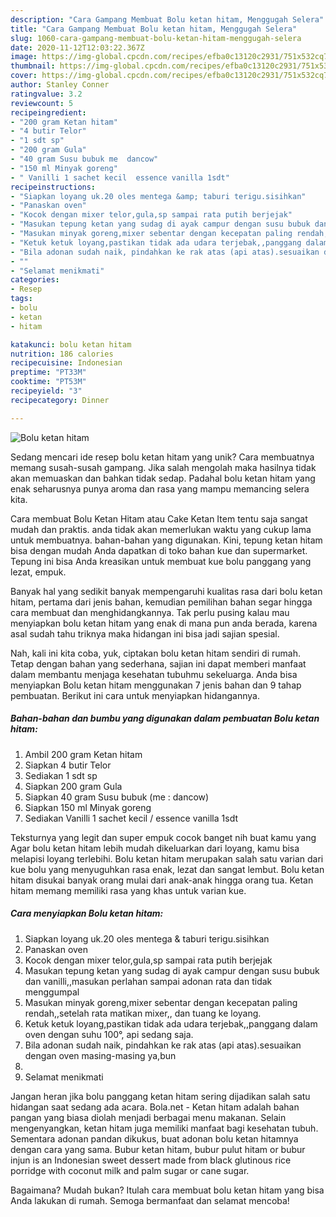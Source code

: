 ```yaml
---
description: "Cara Gampang Membuat Bolu ketan hitam, Menggugah Selera"
title: "Cara Gampang Membuat Bolu ketan hitam, Menggugah Selera"
slug: 1060-cara-gampang-membuat-bolu-ketan-hitam-menggugah-selera
date: 2020-11-12T12:03:22.367Z
image: https://img-global.cpcdn.com/recipes/efba0c13120c2931/751x532cq70/bolu-ketan-hitam-foto-resep-utama.jpg
thumbnail: https://img-global.cpcdn.com/recipes/efba0c13120c2931/751x532cq70/bolu-ketan-hitam-foto-resep-utama.jpg
cover: https://img-global.cpcdn.com/recipes/efba0c13120c2931/751x532cq70/bolu-ketan-hitam-foto-resep-utama.jpg
author: Stanley Conner
ratingvalue: 3.2
reviewcount: 5
recipeingredient:
- "200 gram Ketan hitam"
- "4 butir Telor"
- "1 sdt sp"
- "200 gram Gula"
- "40 gram Susu bubuk me  dancow"
- "150 ml Minyak goreng"
- " Vanilli 1 sachet kecil  essence vanilla 1sdt"
recipeinstructions:
- "Siapkan loyang uk.20 oles mentega &amp; taburi terigu.sisihkan"
- "Panaskan oven"
- "Kocok dengan mixer telor,gula,sp sampai rata putih berjejak"
- "Masukan tepung ketan yang sudag di ayak campur dengan susu bubuk dan vanilli,,masukan perlahan sampai adonan rata dan tidak menggumpal"
- "Masukan minyak goreng,mixer sebentar dengan kecepatan paling rendah,,setelah rata matikan mixer,, dan tuang ke loyang."
- "Ketuk ketuk loyang,pastikan tidak ada udara terjebak,,panggang dalam oven dengan suhu 100°, api sedang saja."
- "Bila adonan sudah naik, pindahkan ke rak atas (api atas).sesuaikan dengan oven masing-masing ya,bun"
- ""
- "Selamat menikmati"
categories:
- Resep
tags:
- bolu
- ketan
- hitam

katakunci: bolu ketan hitam 
nutrition: 186 calories
recipecuisine: Indonesian
preptime: "PT33M"
cooktime: "PT53M"
recipeyield: "3"
recipecategory: Dinner

---
```



![Bolu ketan hitam](https://img-global.cpcdn.com/recipes/efba0c13120c2931/751x532cq70/bolu-ketan-hitam-foto-resep-utama.jpg)

Sedang mencari ide resep bolu ketan hitam yang unik? Cara membuatnya memang susah-susah gampang. Jika salah mengolah maka hasilnya tidak akan memuaskan dan bahkan tidak sedap. Padahal bolu ketan hitam yang enak seharusnya punya aroma dan rasa yang mampu memancing selera kita.

Cara membuat Bolu Ketan Hitam atau Cake Ketan Item tentu saja sangat mudah dan praktis. anda tidak akan memerlukan waktu yang cukup lama untuk membuatnya. bahan-bahan yang digunakan. Kini, tepung ketan hitam bisa dengan mudah Anda dapatkan di toko bahan kue dan supermarket. Tepung ini bisa Anda kreasikan untuk membuat kue bolu panggang yang lezat, empuk.

Banyak hal yang sedikit banyak mempengaruhi kualitas rasa dari bolu ketan hitam, pertama dari jenis bahan, kemudian pemilihan bahan segar hingga cara membuat dan menghidangkannya. Tak perlu pusing kalau mau menyiapkan bolu ketan hitam yang enak di mana pun anda berada, karena asal sudah tahu triknya maka hidangan ini bisa jadi sajian spesial.


Nah, kali ini kita coba, yuk, ciptakan bolu ketan hitam sendiri di rumah. Tetap dengan bahan yang sederhana, sajian ini dapat memberi manfaat dalam membantu menjaga kesehatan tubuhmu sekeluarga. Anda bisa menyiapkan Bolu ketan hitam menggunakan 7 jenis bahan dan 9 tahap pembuatan. Berikut ini cara untuk menyiapkan hidangannya.

<!--inarticleads1-->

##### Bahan-bahan dan bumbu yang digunakan dalam pembuatan Bolu ketan hitam:

1. Ambil 200 gram Ketan hitam
1. Siapkan 4 butir Telor
1. Sediakan 1 sdt sp
1. Siapkan 200 gram Gula
1. Siapkan 40 gram Susu bubuk (me : dancow)
1. Siapkan 150 ml Minyak goreng
1. Sediakan  Vanilli 1 sachet kecil / essence vanilla 1sdt


Teksturnya yang legit dan super empuk cocok banget nih buat kamu yang Agar bolu ketan hitam lebih mudah dikeluarkan dari loyang, kamu bisa melapisi loyang terlebihi. Bolu ketan hitam merupakan salah satu varian dari kue bolu yang menyuguhkan rasa enak, lezat dan sangat lembut. Bolu ketan hitam disukai banyak orang mulai dari anak-anak hingga orang tua. Ketan hitam memang memiliki rasa yang khas untuk varian kue. 

<!--inarticleads2-->

##### Cara menyiapkan Bolu ketan hitam:

1. Siapkan loyang uk.20 oles mentega &amp; taburi terigu.sisihkan
1. Panaskan oven
1. Kocok dengan mixer telor,gula,sp sampai rata putih berjejak
1. Masukan tepung ketan yang sudag di ayak campur dengan susu bubuk dan vanilli,,masukan perlahan sampai adonan rata dan tidak menggumpal
1. Masukan minyak goreng,mixer sebentar dengan kecepatan paling rendah,,setelah rata matikan mixer,, dan tuang ke loyang.
1. Ketuk ketuk loyang,pastikan tidak ada udara terjebak,,panggang dalam oven dengan suhu 100°, api sedang saja.
1. Bila adonan sudah naik, pindahkan ke rak atas (api atas).sesuaikan dengan oven masing-masing ya,bun
1. 
1. Selamat menikmati


Jangan heran jika bolu panggang ketan hitam sering dijadikan salah satu hidangan saat sedang ada acara. Bola.net - Ketan hitam adalah bahan pangan yang biasa diolah menjadi berbagai menu makanan. Selain mengenyangkan, ketan hitam juga memiliki manfaat bagi kesehatan tubuh. Sementara adonan pandan dikukus, buat adonan bolu ketan hitamnya dengan cara yang sama. Bubur ketan hitam, bubur pulut hitam or bubur injun is an Indonesian sweet dessert made from black glutinous rice porridge with coconut milk and palm sugar or cane sugar. 

Bagaimana? Mudah bukan? Itulah cara membuat bolu ketan hitam yang bisa Anda lakukan di rumah. Semoga bermanfaat dan selamat mencoba!
